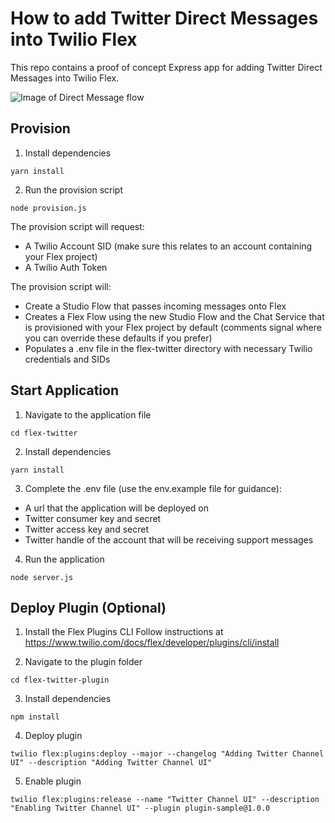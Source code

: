 # How to add Twitter Direct Messages into Twilio Flex
This repo contains a proof of concept Express app for adding Twitter Direct Messages into Twilio Flex.

![Image of Direct Message flow](https://user-images.githubusercontent.com/46247485/125089637-6d7d3280-e0c6-11eb-85fb-b1acf7b21b45.png)

## Provision
1. Install dependencies
```
yarn install
```

2. Run the provision script
```
node provision.js
```

The provision script will request:
* A Twilio Account SID (make sure this relates to an account containing your Flex project)
* A Twilio Auth Token 

The provision script will:
* Create a Studio Flow that passes incoming messages onto Flex
* Creates a Flex Flow using the new Studio Flow and the Chat Service that is provisioned with your Flex project by default (comments signal where you can override these defaults if you prefer)
* Populates a .env file in the flex-twitter directory with necessary Twilio credentials and SIDs

## Start Application
1. Navigate to the application file
```
cd flex-twitter
```

2. Install dependencies
```
yarn install
```

3. Complete the .env file (use the env.example file for guidance):
* A url that the application will be deployed on
* Twitter consumer key and secret
* Twitter access key and secret
* Twitter handle of the account that will be receiving support messages

4. Run the application
```
node server.js
```

## Deploy Plugin (Optional)
1. Install the Flex Plugins CLI
Follow instructions at https://www.twilio.com/docs/flex/developer/plugins/cli/install

2. Navigate to the plugin folder
```
cd flex-twitter-plugin
```

3. Install dependencies
```
npm install
```

4. Deploy plugin
```
twilio flex:plugins:deploy --major --changelog "Adding Twitter Channel UI" --description "Adding Twitter Channel UI"
```

5. Enable plugin
```
twilio flex:plugins:release --name "Twitter Channel UI" --description "Enabling Twitter Channel UI" --plugin plugin-sample@1.0.0
```

